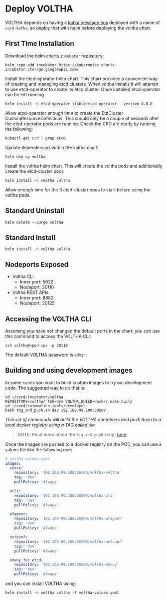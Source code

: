 # Deploy VOLTHA

VOLTHA depends on having a [kafka message bus](kafka.md) deployed with a name
of `cord-kafka`, so deploy that with helm before deploying the voltha chart.


## First Time Installation

Download the helm charts `incubator` repository:

```shell
helm repo add incubator https://kubernetes-charts-incubator.storage.googleapis.com/
```

Install the etcd-operator helm chart.   This chart provides a convenient way of creating and managing etcd clusters.   When voltha installs it will attempt to use etcd-operator to create its etcd cluster.  Once installed etcd-operator can be left running.

```shell
helm install -n etcd-operator stable/etcd-operator --version 0.8.0
```

Allow etcd-operator enough time to create the EtdCluster CustomResourceDefinitions.  This should only be a couple of seconds after the etcd-operator pods are running.  Check the CRD are ready by running the following:

```shell
kubectl get crd | grep etcd
```



Update dependencies within the voltha chart:

```shell
helm dep up voltha
```

Install the voltha helm chart.   This will create the voltha pods and additionally create the etcd-cluster pods

```shell
helm install -n voltha voltha
```

Allow enough time for the 3 etcd-cluster pods to start before using the voltha pods.

## Standard Uninstall

```shell
helm delete --purge voltha
```

## Standard Install

```shell
helm install -n voltha voltha
```

## Nodeports Exposed

* Voltha CLI
    * Inner port: 5022
    * Nodeport: 30110
* Voltha REST APIs
    * Inner port: 8882
    * Nodeport: 30125

## Accessing the VOLTHA CLI

Assuming you have not changed the default ports in the chart,
you can use this command to access the VOLTHA CLI:

```shell
ssh voltha@<pod-ip> -p 30110
```

The default VOLTHA password is `admin`.

## Building and using development images

In some cases you want to build custom images to try out development code.
The suggested way to do that is:

```shell
cd ~/cord/incubator/voltha
REPOSITORY=voltha/ TAG=dev VOLTHA_BUILD=docker make build
cd ~/cord/automation-tools/developer
bash tag_and_push.sh dev 192.168.99.100:30500
```

_This set of commands will build the VOLTHA containers and push them to a local
[docker registry](../prereqs/docker-registry.md) using a TAG called `dev`_

> NOTE: Read more about the `tag_and_push` script [here](../prereqs/docker-registry.md)

Once the images are pushed to a docker registry on the POD,
you can use a values file like the following one:

```yaml
# voltha-values.yaml
images:
  vcore:
    repository: '192.168.99.100:30500/voltha-voltha'
    tag: 'dev'
    pullPolicy: 'Always'

  vcli:
    repository: '192.168.99.100:30500/voltha-cli'
    tag: 'dev'
    pullPolicy: 'Always'

  ofagent:
    repository: '192.168.99.100:30500/voltha-ofagent'
    tag: 'dev'
    pullPolicy: 'Always'

  netconf:
    repository: '192.168.99.100:30500/voltha-netconf'
    tag: 'dev'
    pullPolicy: 'Always'

  envoy_for_etcd:
    repository: '192.168.99.100:30500/voltha-envoy'
    tag: 'dev'
    pullPolicy: 'Always'

```

and you can install VOLTHA using:

```shell
helm install -n voltha voltha -f voltha-values.yaml
```
